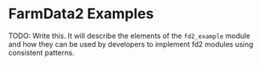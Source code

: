 # FarmData2 Examples

TODO: Write this. It will describe the elements of the `fd2_example` module and how they can be used by developers to implement fd2 modules using consistent patterns.


